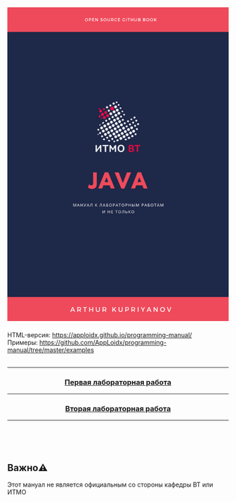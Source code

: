 
<h2 align=center><img src="assets/img/book-title.png"/></h2>

HTML-версия: https://apploidx.github.io/programming-manual/ <br>
Примеры: https://github.com/AppLoidx/programming-manual/tree/master/examples
<br><br>
<hr>

<h3 align=center><a href="lab-1-JVM-byte-code.md">Первая лабораторная работа</a></h3>
<hr>
<h3 align=center><a href="lab-2-oop.md">Вторая лабораторная работа</a></h3>
<hr>
<br>
<br><br>

## Важно⚠️
Этот мануал не является официальным со стороны кафедры ВТ или ИТМО
